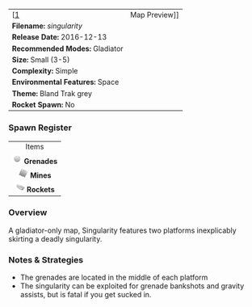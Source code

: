 |                                                              |                          |
|--------------------------------------------------------------|--------------------------|
| \[[1](File:Singularity.png%7Cthumb%7Ccenter)|Map Preview\]\] | **Author: "*Molexted*"** |
| **Filename:** *singularity*                                  |
| **Release Date:** 2016-12-13                                 |
| **Recommended Modes:** Gladiator                             |
| **Size:** Small (3-5)                                        |
| **Complexity:** Simple                                       |
| **Environmental Features:** Space                            |
| **Theme:** Bland Trak grey                                   |
| **Rocket Spawn:** No                                         |

### Spawn Register

|                                                                                             |
|:-------------------------------------------------------------------------------------------:|
|                                            Items                                            |
| <img src="Grenade.png" title="fig:Grenade.png" alt="Grenade.png" width="20" /> **Grenades** |
|       <img src="Mine.png" title="fig:Mine.png" alt="Mine.png" width="20" /> **Mines**       |
|   <img src="Rocket.png" title="fig:Rocket.png" alt="Rocket.png" width="20" /> **Rockets**   |

### Overview

A gladiator-only map, Singularity features two platforms inexplicably skirting a deadly singularity.

### Notes & Strategies

-   The grenades are located in the middle of each platform
-   The singularity can be exploited for grenade bankshots and gravity assists, but is fatal if you get sucked in.

